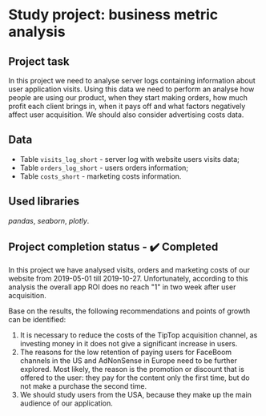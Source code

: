 # Study project: business metric analysis

## Project task

In this project we need to analyse server logs containing information about user application visits. Using this data we need to perform an analyse how people are using our product, when they start making orders, how much profit each client brings in, when it pays off and what factors negatively affect user acquisition. We should also consider advertising costs data.

## Data
* Table `visits_log_short` - server log with website users visits data;
* Table `orders_log_short` - users orders information;
* Table `costs_short` - marketing costs information.

## Used libraries
*pandas*, *seaborn*, *plotly*.

## Project completion status - ✔️ Completed

In this project we have analysed visits, orders and marketing costs of our website from 2019-05-01 till 2019-10-27. Unfortunately, according to this analysis the overall app ROI does no reach "1" in two week after user acquisition. <br>

Base on the results, the following recommendations and points of growth can be identified:
1. It is necessary to reduce the costs of the TipTop acquisition channel, as investing money in it does not give a significant increase in users.
2. The reasons for the low retention of paying users for FaceBoom channels in the US and AdNonSense in Europe need to be further explored. Most likely, the reason is the promotion or discount that is offered to the user: they pay for the content only the first time, but do not make a purchase the second time.
3. We should study users from the USA, because they make up the main audience of our application.
